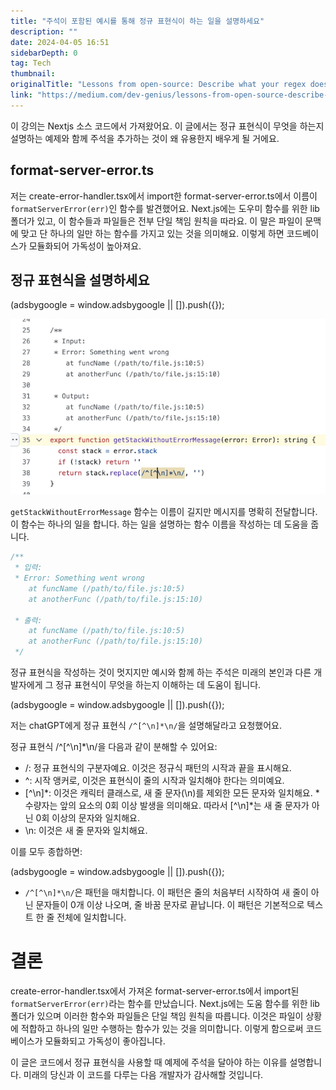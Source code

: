 ```yaml
---
title: "주석이 포함된 예시를 통해 정규 표현식이 하는 일을 설명하세요"
description: ""
date: 2024-04-05 16:51
sidebarDepth: 0
tag: Tech
thumbnail: 
originalTitle: "Lessons from open-source: Describe what your regex does with a commented example."
link: "https://medium.com/dev-genius/lessons-from-open-source-describe-what-your-regex-does-with-a-commented-example-fb5bfe8df777"
---
```



이 강의는 Nextjs 소스 코드에서 가져왔어요. 이 글에서는 정규 표현식이 무엇을 하는지 설명하는 예제와 함께 주석을 추가하는 것이 왜 유용한지 배우게 될 거에요.

## format-server-error.ts

저는 create-error-handler.tsx에서 import한 format-server-error.ts에서 이름이 `formatServerError(err)`인 함수를 발견했어요. Next.js에는 도우미 함수를 위한 lib 폴더가 있고, 이 함수들과 파일들은 전부 단일 책임 원칙을 따라요. 이 말은 파일이 문맥에 맞고 단 하나의 일만 하는 함수를 가지고 있는 것을 의미해요. 이렇게 하면 코드베이스가 모듈화되어 가독성이 높아져요.

## 정규 표현식을 설명하세요

<!-- ui-log 수평형 -->
<ins class="adsbygoogle"
  style="display:block"
  data-ad-client="ca-pub-4877378276818686"
  data-ad-slot="9743150776"
  data-ad-format="auto"
  data-full-width-responsive="true"></ins>
<component is="script">
(adsbygoogle = window.adsbygoogle || []).push({});
</component>


<img src="./img/Lessonsfromopen-sourceDescribewhatyourregexdoeswithacommentedexample_0.png" />

`getStackWithoutErrorMessage` 함수는 이름이 길지만 메시지를 명확히 전달합니다. 이 함수는 하나의 일을 합니다. 하는 일을 설명하는 함수 이름을 작성하는 데 도움을 줍니다.

```js
/**
 * 입력:
 * Error: Something went wrong
    at funcName (/path/to/file.js:10:5)
    at anotherFunc (/path/to/file.js:15:10)
 
 * 출력:
    at funcName (/path/to/file.js:10:5)
    at anotherFunc (/path/to/file.js:15:10) 
 */
```

정규 표현식을 작성하는 것이 멋지지만 예시와 함께 하는 주석은 미래의 본인과 다른 개발자에게 그 정규 표현식이 무엇을 하는지 이해하는 데 도움이 됩니다.

<!-- ui-log 수평형 -->
<ins class="adsbygoogle"
  style="display:block"
  data-ad-client="ca-pub-4877378276818686"
  data-ad-slot="9743150776"
  data-ad-format="auto"
  data-full-width-responsive="true"></ins>
<component is="script">
(adsbygoogle = window.adsbygoogle || []).push({});
</component>

저는 chatGPT에게 정규 표현식 `/^[^\n]*\n/`을 설명해달라고 요청했어요.

정규 표현식 /^[^\n]*\n/을 다음과 같이 분해할 수 있어요:

- /: 정규 표현식의 구분자예요. 이것은 정규식 패턴의 시작과 끝을 표시해요.
- ^: 시작 앵커로, 이것은 표현식이 줄의 시작과 일치해야 한다는 의미예요.
- [^\n]*: 이것은 캐릭터 클래스로, 새 줄 문자(\n)를 제외한 모든 문자와 일치해요. * 수량자는 앞의 요소의 0회 이상 발생을 의미해요. 따라서 [^\n]*는 새 줄 문자가 아닌 0회 이상의 문자와 일치해요.
- \n: 이것은 새 줄 문자와 일치해요.

이를 모두 종합하면:

<!-- ui-log 수평형 -->
<ins class="adsbygoogle"
  style="display:block"
  data-ad-client="ca-pub-4877378276818686"
  data-ad-slot="9743150776"
  data-ad-format="auto"
  data-full-width-responsive="true"></ins>
<component is="script">
(adsbygoogle = window.adsbygoogle || []).push({});
</component>

- `/^[^\n]*\n/`은 패턴을 매치합니다. 이 패턴은 줄의 처음부터 시작하여 새 줄이 아닌 문자들이 0개 이상 나오며, 줄 바꿈 문자로 끝납니다. 이 패턴은 기본적으로 텍스트 한 줄 전체에 일치합니다.

# 결론

create-error-handler.tsx에서 가져온 format-server-error.ts에서 import된 `formatServerError(err)`라는 함수를 만났습니다. Next.js에는 도움 함수를 위한 lib 폴더가 있으며 이러한 함수와 파일들은 단일 책임 원칙을 따릅니다. 이것은 파일이 상황에 적합하고 하나의 일만 수행하는 함수가 있는 것을 의미합니다. 이렇게 함으로써 코드베이스가 모듈화되고 가독성이 좋아집니다.

이 글은 코드에서 정규 표현식을 사용할 때 예제에 주석을 달아야 하는 이유를 설명합니다. 미래의 당신과 이 코드를 다루는 다음 개발자가 감사해할 것입니다.